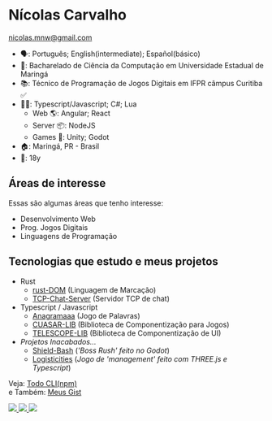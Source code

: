 # Nícolas Carvalho
nicolas.mnw@gmail.com

- 🗣: Português; English(intermediate); Español(básico)
- 🏫: Bacharelado de Ciência da Computação em Universidade Estadual de Maringá 
- 📚: Técnico de Programação de Jogos Digitais em IFPR câmpus Curitiba ✅
- 👩‍💻: Typescript/Javascript; C#; Lua
  - Web 🌎: Angular; React
  - Server 📦: NodeJS
  - Games 👾: Unity; Godot
- 🏠: Maringá, PR - Brasil
- 👤: 18y

## Áreas de interesse

Essas são algumas áreas que tenho interesse:
- Desenvolvimento Web
- Prog. Jogos Digitais 
- Linguagens de Programação

## Tecnologias que estudo e meus projetos

- Rust
  - <a href="https://github.com/Cicolas/rust-DOM">rust-DOM</a> (Linguagem de Marcação)
  - <a href="https://github.com/Cicolas/TCP-Chat-Server">TCP-Chat-Server</a> (Servidor TCP de chat)
- Typescript / Javascript
  - <a href="https://github.com/Cicolas/Anagramaaa">Anagramaaa</a> (Jogo de Palavras)
  - <a href="https://github.com/Cicolas/CUASAR-LIB">CUASAR-LIB</a> (Biblioteca de Componentização para Jogos)
  - <a href="https://github.com/Cicolas/TELESCOPE-LIB">TELESCOPE-LIB</a> (Biblioteca de Componentização de UI)
- _Projetos Inacabados..._
  - <a href="https://github.com/Cicolas/Shield-Bash-Godot">Shield-Bash</a> (_'Boss Rush' feito no Godot_)
  - <a href="https://github.com/Cicolas/Logisticities">Logisticities</a> (_Jogo de 'management' feito com THREE.js e Typescript_)

Veja: 
  <a href="https://npmjs.com/package/@cicolas/todo-cli" target="_blank">Todo CLI(npm)</a>
  <br>
e Também:
  <a href="https://gist.github.com/cicolas" target="_blank">Meus Gist</a>

<div>
  <a href="https://nickelodeon0077.itch.io/" target="_blank">
    <image src="https://img.shields.io/badge/Itch.io-FA5C5C?style=for-the-badge&logo=itch.io&logoColor=white" target="_blank"/>
  </a>
  <a href="https://instagram.com/Cicolas_" target="_blank">
    <image src="https://img.shields.io/badge/Instagram-E4405F?style=for-the-badge&logo=instagram&logoColor=white" target="_blank"/>
  </a>
  <a href="https://www.linkedin.com/in/n%C3%ADcolas-carvalho-2bb701252/" target="_blank">
    <image src="https://img.shields.io/badge/LinkedIn-0077B5?style=for-the-badge&logo=linkedin&logoColor=white" target="_blank"/>
  </a>
</div>
